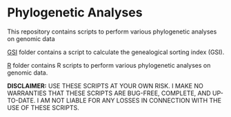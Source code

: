 # Phylogenetic Analyses

This repository contains scripts to perform various phylogenetic analyses on genomic data

[GSI](GSI) folder contains a script to calculate the genealogical sorting index (GSI).

[R](R) folder contains R scripts to perform various phylogenetic analyses on genomic data.

**DISCLAIMER:** USE THESE SCRIPTS AT YOUR OWN RISK. I MAKE NO WARRANTIES THAT THESE SCRIPTS ARE BUG-FREE, COMPLETE, AND UP-TO-DATE. I AM NOT LIABLE FOR ANY LOSSES IN CONNECTION WITH THE USE OF THESE SCRIPTS.